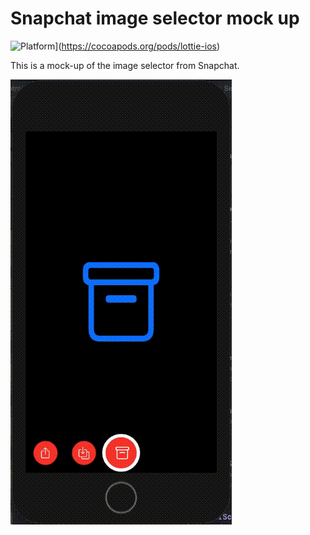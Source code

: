 # Snapchat image selector mock up

![Platform](https://img.shields.io/cocoapods/p/lottie-ios.svg?style=flat)](https://cocoapods.org/pods/lottie-ios)

This is a mock-up of the image selector from Snapchat. 

![select-images](_Gifs/select-images.gif)

